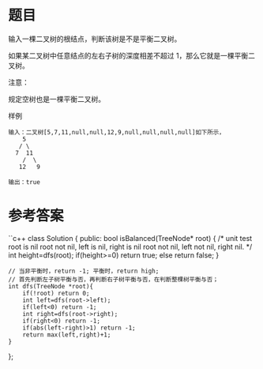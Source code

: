 # 题目
输入一棵二叉树的根结点，判断该树是不是平衡二叉树。

如果某二叉树中任意结点的左右子树的深度相差不超过 1，那么它就是一棵平衡二叉树。

注意：

规定空树也是一棵平衡二叉树。

样例
```
输入：二叉树[5,7,11,null,null,12,9,null,null,null,null]如下所示，
    5
   / \
  7  11
    /  \
   12   9

输出：true
```
# 参考答案
``c++
class Solution {
public:
    bool isBalanced(TreeNode* root) {
        /*
        unit test
        root is nil
        root not nil, left is nil, right is nil
        root not nil, left not nil, right nil.
        */
        int height=dfs(root);
        if(height>=0) return true;
        else return false;
    }

    // 当非平衡时，return -1; 平衡时，return high;
    // 首先判断左子树平衡与否，再判断右子树平衡与否，在判断整棵树平衡与否；
    int dfs(TreeNode *root){
        if(!root) return 0;
        int left=dfs(root->left); 
        if(left<0) return -1;
        int right=dfs(root->right);
        if(right<0) return -1;
        if(abs(left-right)>1) return -1;
        return max(left,right)+1;
    }
};
